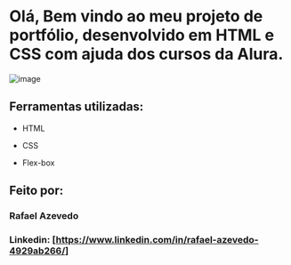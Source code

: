 # Olá, Bem vindo ao meu projeto de portfólio, desenvolvido em HTML e CSS com ajuda dos cursos da Alura.

![image](https://i.imgur.com/MoPJFBB.png)

## Ferramentas utilizadas:

* HTML

* CSS

* Flex-box

## Feito por:

### Rafael Azevedo

### Linkedin: [https://www.linkedin.com/in/rafael-azevedo-4929ab266/]

```
